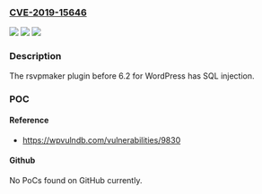 ### [CVE-2019-15646](https://cve.mitre.org/cgi-bin/cvename.cgi?name=CVE-2019-15646)
![](https://img.shields.io/static/v1?label=Product&message=n%2Fa&color=blue)
![](https://img.shields.io/static/v1?label=Version&message=n%2Fa&color=blue)
![](https://img.shields.io/static/v1?label=Vulnerability&message=n%2Fa&color=brighgreen)

### Description

The rsvpmaker plugin before 6.2 for WordPress has SQL injection.

### POC

#### Reference
- https://wpvulndb.com/vulnerabilities/9830

#### Github
No PoCs found on GitHub currently.


